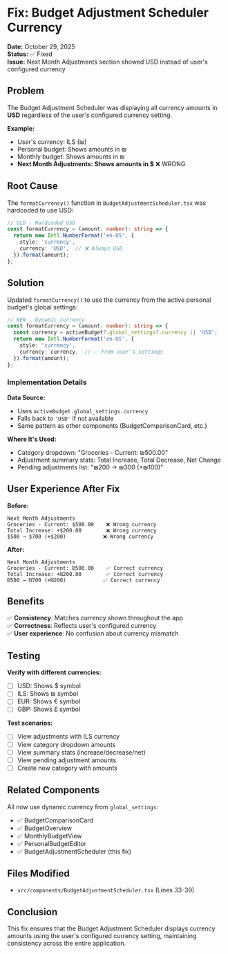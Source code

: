 # Fix: Budget Adjustment Scheduler Currency

**Date:** October 29, 2025  
**Status:** ✅ Fixed  
**Issue:** Next Month Adjustments section showed USD instead of user's configured currency

## Problem

The Budget Adjustment Scheduler was displaying all currency amounts in **USD** regardless of the user's configured currency setting.

**Example:**
- User's currency: ILS (₪)
- Personal budget: Shows amounts in ₪
- Monthly budget: Shows amounts in ₪
- **Next Month Adjustments: Shows amounts in $** ❌ WRONG

## Root Cause

The `formatCurrency()` function in `BudgetAdjustmentScheduler.tsx` was hardcoded to use USD:

```typescript
// OLD - Hardcoded USD
const formatCurrency = (amount: number): string => {
  return new Intl.NumberFormat('en-US', {
    style: 'currency',
    currency: 'USD',  // ❌ Always USD
  }).format(amount);
};
```

## Solution

Updated `formatCurrency()` to use the currency from the active personal budget's global settings:

```typescript
// NEW - Dynamic currency
const formatCurrency = (amount: number): string => {
  const currency = activeBudget?.global_settings?.currency || 'USD';
  return new Intl.NumberFormat('en-US', {
    style: 'currency',
    currency: currency,  // ✅ From user's settings
  }).format(amount);
};
```

### Implementation Details

**Data Source:**
- Uses `activeBudget.global_settings.currency`
- Falls back to `'USD'` if not available
- Same pattern as other components (BudgetComparisonCard, etc.)

**Where It's Used:**
- Category dropdown: "Groceries - Current: ₪500.00"
- Adjustment summary stats: Total Increase, Total Decrease, Net Change
- Pending adjustments list: "₪200 → ₪300 (+₪100)"

## User Experience After Fix

**Before:**
```
Next Month Adjustments
Groceries - Current: $500.00    ❌ Wrong currency
Total Increase: +$200.00        ❌ Wrong currency
$500 → $700 (+$200)            ❌ Wrong currency
```

**After:**
```
Next Month Adjustments
Groceries - Current: ₪500.00    ✅ Correct currency
Total Increase: +₪200.00        ✅ Correct currency
₪500 → ₪700 (+₪200)            ✅ Correct currency
```

## Benefits

✅ **Consistency**: Matches currency shown throughout the app  
✅ **Correctness**: Reflects user's configured currency  
✅ **User experience**: No confusion about currency mismatch  

## Testing

**Verify with different currencies:**
- [ ] USD: Shows $ symbol
- [ ] ILS: Shows ₪ symbol
- [ ] EUR: Shows € symbol
- [ ] GBP: Shows £ symbol

**Test scenarios:**
- [ ] View adjustments with ILS currency
- [ ] View category dropdown amounts
- [ ] View summary stats (increase/decrease/net)
- [ ] View pending adjustment amounts
- [ ] Create new category with amounts

## Related Components

All now use dynamic currency from `global_settings`:
- ✅ BudgetComparisonCard
- ✅ BudgetOverview
- ✅ MonthlyBudgetView
- ✅ PersonalBudgetEditor
- ✅ BudgetAdjustmentScheduler (this fix)

## Files Modified

- `src/components/BudgetAdjustmentScheduler.tsx` (Lines 33-39)

## Conclusion

This fix ensures that the Budget Adjustment Scheduler displays currency amounts using the user's configured currency setting, maintaining consistency across the entire application.
